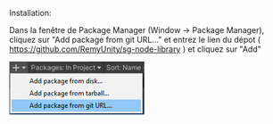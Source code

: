 Installation:

Dans la fenêtre de Package Manager (Window → Package Manager), cliquez sur "Add package from git URL..." et entrez le lien du dépot ( https://github.com/RemyUnity/sg-node-library ) et cliquez sur "Add"

![install menu](images/install-1.png)